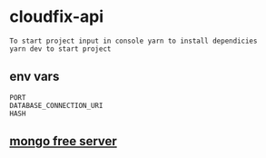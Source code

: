 # cloudfix-api

```
To start project input in console yarn to install dependicies
yarn dev to start project
```

## env vars
```
PORT
DATABASE_CONNECTION_URI
HASH
```

## [mongo free server](https://www.mongodb.com/cloud/atlas)
